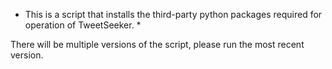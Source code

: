 
* This is a script that installs the third-party python packages required for operation of TweetSeeker. *

There will be multiple versions of the script, please run the most recent version.
